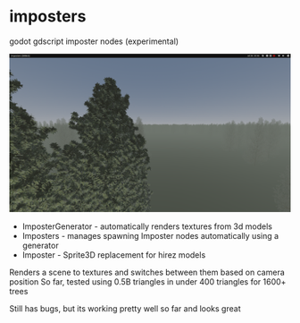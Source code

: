 # imposters
godot gdscript imposter nodes (experimental)

![img](./imposters.png)

- ImposterGenerator - automatically renders textures from 3d models
- Imposters - manages spawning Imposter nodes automatically using a generator
- Imposter - Sprite3D replacement for hirez models

Renders a scene to textures and switches between them based on camera position
So far, tested using 0.5B triangles in under 400 triangles for 1600+ trees

Still has bugs, but its working pretty well so far and looks great
